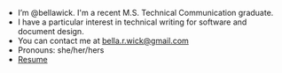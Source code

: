- I’m @bellawick. I'm a recent M.S. Technical Communication graduate. 
- I have a particular interest in technical writing for software and document design.
- You can contact me at bella.r.wick@gmail.com
- Pronouns: she/her/hers
- [Resume]

[Resume]: https://docs.google.com/document/d/1TfLMJdiCIPJURxVwb4Q_ra6QODwWEf22zFF-AQtLDtc/edit?usp=sharing

<!---
bellawick/bellawick is a ✨ special ✨ repository because its `README.md` (this file) appears on your GitHub profile.
You can click the Preview link to take a look at your changes.
--->
